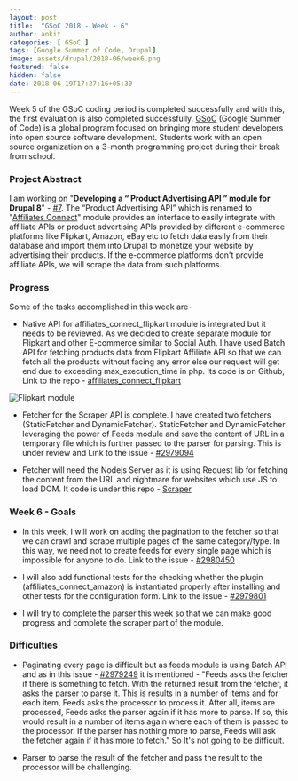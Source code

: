 ```yaml
---
layout: post
title:  "GSoC 2018 - Week - 6"
author: ankit
categories: [ GSoC ]
tags: [Google Summer of Code, Drupal]
image: assets/drupal/2018-06/week6.png
featured: false
hidden: false
date: 2018-06-19T17:27:16+05:30
---
```


Week 5 of the GSoC coding period is completed successfully and with this, the first evaluation is also completed successfully. [GSoC](https://summerofcode.withgoogle.com/) (Google Summer of Code) is a global program focused on bringing more student developers into open source software development. Students work with an open source organization on a 3-month programming project during their break from school.

### **Project Abstract**

I am working on "**Developing a “ Product Advertising API ” module for Drupal 8**" - [#7](https://groups.drupal.org/node/518074). The “Product Advertising API” which is renamed to "[Affiliates Connect](https://www.drupal.org/project/affiliates_connect)" module provides an interface to easily integrate with affiliate APIs or product advertising APIs provided by different e-commerce platforms like Flipkart, Amazon, eBay etc to fetch data easily from their database and import them into Drupal to monetize your website by advertising their products. If the e-commerce platforms don't provide affiliate APIs, we will scrape the data from such platforms.

### **Progress**

Some of the tasks accomplished in this week are-

- Native API for affiliates_connect_flipkart module is integrated but it needs to be reviewed. As we decided to create separate module for Flipkart and other E-commerce similar to Social Auth. I have used Batch API for fetching products data from Flipkart Affiliate API so that we can fetch all the products without facing any error else our request will get end due to exceeding max_execution_time in php. Its code is on Github, Link to the repo - [affiliates_connect_flipkart](https://github.com/ankitjain28may/scraping-using-node/tree/master/Flipkart/affiliates_connect_flipkart)

![Flipkart module](/mediumish-theme-jekyll/assets/drupal/inline-images/Screenshot-2018-6-19%20Importing%20products%20from%2058%20categories%20Drupal.png)

- Fetcher for the Scraper API is complete. I have created two fetchers (StaticFetcher and DynamicFetcher). StaticFetcher and DynamicFetcher leveraging the power of Feeds module and save the content of URL in a temporary file which is further passed to the parser for parsing. This is under review and Link to the issue - [#2979094](https://www.drupal.org/project/affiliates_connect/issues/2979094)

- Fetcher will need the Nodejs Server as it is using Request lib for fetching the content from the URL and nightmare for websites which use JS to load DOM. It code is under this repo - [Scraper](https://github.com/ankitjain28may/scraping-using-node/tree/master/Scraper)

### **Week 6 - Goals**

- In this week, I will work on adding the pagination to the fetcher so that we can crawl and scrape multiple pages of the same category/type. In this way, we need not to create feeds for every single page which is impossible for anyone to do. Link to the issue - [#2980450](https://www.drupal.org/project/affiliates_connect/issues/2980450)

- I will also add functional tests for the checking whether the plugin (affiliates_connect_amazon) is instantiated properly after installing and other tests for the configuration form. Link to the issue - [#2979801](https://www.drupal.org/project/affiliates_connect/issues/2979801)

- I will try to complete the parser this week so that we can make good progress and complete the scraper part of the module.

### **Difficulties**

- Paginating every page is difficult but as feeds module is using Batch API and as in this issue - [#2979249](https://www.drupal.org/project/feeds/issues/2979249) it is mentioned - "Feeds asks the fetcher if there is something to fetch. With the returned result from the fetcher, it asks the parser to parse it. This is results in a number of items and for each item, Feeds asks the processor to process it. After all, items are processed, Feeds asks the parser again if it has more to parse. If so, this would result in a number of items again where each of them is passed to the processor. If the parser has nothing more to parse, Feeds will ask the fetcher again if it has more to fetch." So It's not going to be difficult.

- Parser to parse the result of the fetcher and pass the result to the processor will be challenging.